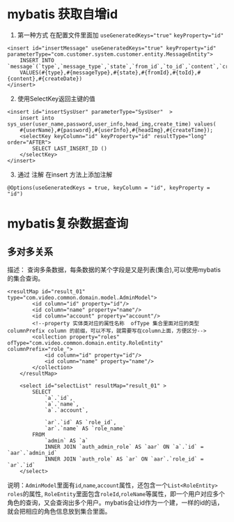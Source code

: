 
# mybatis   获取自增id

1. 第一种方式
在配置文件里面加 `useGeneratedKeys="true"` `keyProperty="id"`
```
<insert id="insertMessage" useGeneratedKeys="true" keyProperty="id"  parameterType="com.customer.system.customer.entity.MessageEntity">
    INSERT INTO `message`(`type`,`message_type`,`state`,`from_id`,`to_id`,`content`,`create_date`)
    VALUES(#{type},#{messageType},#{state},#{fromId},#{toId},#{content},#{createDate})
</insert>
```

2. 使用SelectKey返回主键的值

```
<insert id="insertSysUser" parameterType="SysUser"  >
    insert into sys_user(user_name,password,user_info,head_img,create_time) values(
    #{userName},#{password},#{userInfo},#{headImg},#{createTime});
    <selectKey keyColumn="id" keyProperty="id" resultType="long" order="AFTER">
        SELECT LAST_INSERT_ID ()
    </selectKey>
</insert>

```


3. 通过 注解
在insert  方法上添加注解
```
@Options(useGeneratedKeys = true, keyColumn = "id", keyProperty = "id")
```


# mybatis复杂数据查询

## 多对多关系
描述：
查询多条数据，每条数据的某个字段是又是列表(集合),可以使用mybatis的集合查询。
```
<resultMap id="result_01" type="com.video.common.domain.model.AdminModel">
		<id column="id" property="id"/>
		<id column="name" property="name"/>
		<id column="account" property="account"/>
        <!--property 实体类对应的属性名称  ofType 集合里面对应的类型  columnPrefix column 的前缀，可以不写，就需要写在column上面，方便区分-->
		<collection property="roles" ofType="com.video.common.domain.entity.RoleEntity" columnPrefix="role_">
			<id column="id" property="id"/>
			<id column="name" property="name"/>
		</collection>
    </resultMap>
	
	<select id="selectList" resultMap="result_01" >
		SELECT 
			`a`.`id`,
			`a`.`name`,
			`a`.`account`,
			
			`ar`.`id` AS `role_id`,
			`ar`.`name` AS `role_name`
		FROM 
			`admin` AS `a`
			INNER JOIN `auth_admin_role` AS `aar` ON `a`.`id` = `aar`.`admin_id`
			INNER JOIN `auth_role` AS `ar` ON `aar`.`role_id` = `ar`.`id`
	</select>
``` 
说明：`AdminModel`里面有`id`,`name`,`account`属性，还包含一个`List<RoleEntity> roles`的属性, `RoleEntity`里面包含`roleId`,`roleName`等属性，即一个用户对应多个角色的查询，又会查询出多个用户。mybatis会让id作为一个建，一样的id的话，就会把相应的角色信息放到集合里面。